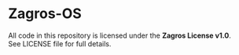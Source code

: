 # Zagros-OS

All code in this repository is licensed under the **Zagros License v1.0**.  
See LICENSE file for full details.
